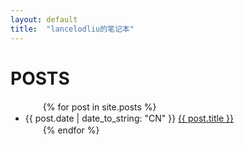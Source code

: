 ```yaml
---
layout: default
title:  "lancelodliu的笔记本"
---
```

# POSTS

<ul>
　　{% for post in site.posts %}
　　　　<li>{{ post.date | date_to_string: "CN" }} <a href="{{ site.baseurl }}{{ post.url }}">{{ post.title }}</a></li>
　　{% endfor %}
</ul>
